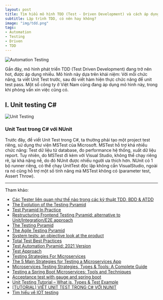 ```yaml
---
layout: post
title: Tìm hiểu mô hình TDD (Test - Driven Development) và cách áp dụng
subtitle: Lập trình TDD, có nên hay không?
image: "img/tdd.png"
tags:
- Automation
- Testing
- Driven
- TDD
---
```


![Automation Testing](https://boxxv.github.io/img/test/0_f2vFclaitRRo1w2i.webp "Automation Testing")

Gần đây, mô hình phát triển TDD (Test Driven Development) đang trở nên hot, được áp dụng nhiều. Mô hình này dựa trên khái niệm: Với mỗi chức năng, ta viết Unit Test trước, sau đó viết hàm hiện thực chức năng để unit test pass. Một số công ty ở Việt Nam cũng đang áp dụng mô hình này, trong khi phỏng vấn xin việc cũng có.


## I. Unit testing C#

![Unit Testing](https://boxxv.github.io/img/test/sketch.png "Unit Testing")


### Unit Test trong C# với NUnit

Trước đây, để viết Unit Test trong C#, ta thường phải tạo một project test riêng, sử dụng thư viện MSTest của Microsoft. MSTest hỗ trợ khá nhiều chức năng: Test dữ liệu từ database, đo performance hệ thống, xuất dữ liệu report. Tuy nhiên, do MSTest đi kèm với Visual Studio, không thể chạy riêng rẽ, lại khá nặng nề, do đó NUnit được nhiều người ưa thích hơn. NUnit có 1 bộ runner riêng, có thể chạy UnitTest độc lập không cần VisualStudio, ngoài ra nó cũng hỗ trợ một số tính năng mà MSTest không có (parameter test, Assert Throw).




-----
Tham khảo:

- [Các Tester liên quan như thế nào trong các kỹ thuật TDD, BDD & ATDD](https://viblo.asia/p/cac-tester-lien-quan-nhu-the-nao-trong-cac-ky-thuat-tdd-bdd-atdd-m68Z0V8X5kG)
- [The Evolution of the Testing Pyramid](https://www.james-willett.com/the-evolution-of-the-testing-pyramid/)
- [Test Pyramid In Practice](https://www.pgs-soft.com/blog/test-pyramid-in-practice/)
- [Restructuring Frontend Testing Pyramid: alternative to Unit/Integration/E2E approach](https://dev.to/hiroyone/frontend-testing-no-more-unitintegratione2e-categorizations-and-priorities-5358)
- [The Testing Pyramid](https://www.devopsgroup.com/insights/resources/diagrams/all/the-testing-pyramid/)
- [The Agile Testing Pyramid](https://www.agilecoachjournal.com/2014-01-28/the-agile-testing-pyramid)
- [System tests: an objective look at the product](https://blog.atinternet.com/en/system-tests-an-objective-look-at-the-product/)
- [Total Test Best Practices](https://devops.api.bmc.com/guidelines/ttt/ttt_best_practices.html)
- [Test Automation Pyramid: 2021 Version](https://medium.com/software-qe/test-automation-pyramid-2021-version-c299cb224c80)
- [Test Approach](https://www.you-getapptester.com/home/features-benefits/test-approach/)
- [Testing Strategies For Microservices](https://semaphoreci.com/blog/test-microservices)
- [The 5 Main Strategies for Testing a Microservices App](https://www.teaminternational.com/5-main-strategies-testing-microservices-app/)
- [Microservices Testing Strategies, Types & Tools: A Complete Guide](https://www.simform.com/blog/microservice-testing-strategies/)
- [Testing a Spring Boot Microservices: Tools and Techniques](https://medium.com/kth-distributed-systems/testing-microservices-in-spring-boot-applications-tools-and-techniques-b9c27d865f88)
- [Acceptance test with gauge and spring boot](https://mesutyakut.medium.com/acceptance-test-with-gauge-and-spring-boot-f675655d8e)
- [Unit Testing Tutorial – What is, Types & Test Example](https://www.guru99.com/unit-testing-guide.html)
- [[TUTORIAL] VIẾT UNIT TEST TRONG C# VỚI NUNIT](https://toidicodedao.com/2015/08/25/tutorial-viet-unit-test-trong-c-voi-nunit/)
- [Tìm hiểu về IOT testing](https://viblo.asia/p/tim-hieu-ve-iot-testing-gDVK29Bw5Lj)